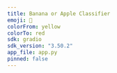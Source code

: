 ```yaml
---
title: Banana or Apple Classifier
emoji: 🍌
colorFrom: yellow
colorTo: red
sdk: gradio
sdk_version: "3.50.2"
app_file: app.py
pinned: false
---
```

